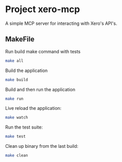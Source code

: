 # Project xero-mcp

A simple MCP server for interacting with Xero's API's.

## MakeFile

Run build make command with tests

```bash
make all
```

Build the application

```bash
make build
```

Build and then run the application

```bash
make run
```

Live reload the application:

```bash
make watch
```

Run the test suite:

```bash
make test
```

Clean up binary from the last build:

```bash
make clean
```
